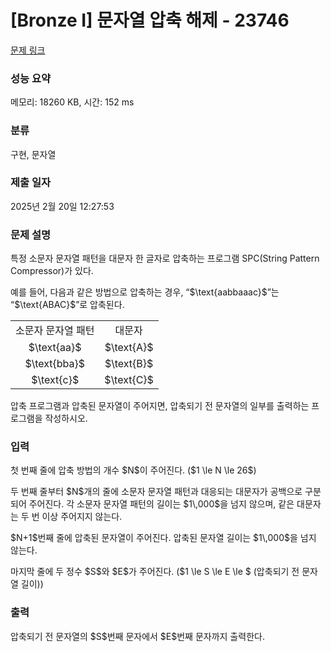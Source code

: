 # [Bronze I] 문자열 압축 해제 - 23746 

[문제 링크](https://www.acmicpc.net/problem/23746) 

### 성능 요약

메모리: 18260 KB, 시간: 152 ms

### 분류

구현, 문자열

### 제출 일자

2025년 2월 20일 12:27:53

### 문제 설명

<p>특정 소문자 문자열 패턴을 대문자 한 글자로 압축하는 프로그램 SPC(String Pattern Compressor)가 있다.</p>

<p>예를 들어, 다음과 같은 방법으로 압축하는 경우, “$\text{aabbaaac}$”는 “$\text{ABAC}$”로 압축된다.</p>

<table class="table table-bordered table-center-30">
	<tbody>
		<tr>
			<td style="text-align: center;">소문자 문자열 패턴</td>
			<td style="text-align: center;">대문자</td>
		</tr>
		<tr>
			<td style="text-align: center;">$\text{aa}$</td>
			<td style="text-align: center;">$\text{A}$</td>
		</tr>
		<tr>
			<td style="text-align: center;">$\text{bba}$</td>
			<td style="text-align: center;">$\text{B}$</td>
		</tr>
		<tr>
			<td style="text-align: center;">$\text{c}$</td>
			<td style="text-align: center;">$\text{C}$</td>
		</tr>
	</tbody>
</table>

<p>압축 프로그램과 압축된 문자열이 주어지면, 압축되기 전 문자열의 일부를 출력하는 프로그램을 작성하시오.</p>

### 입력 

 <p>첫 번째 줄에 압축 방법의 개수 $N$이 주어진다. ($1 \le N \le 26$)</p>

<p>두 번째 줄부터 $N$개의 줄에 소문자 문자열 패턴과 대응되는 대문자가 공백으로 구분되어 주어진다. 각 소문자 문자열 패턴의 길이는 $1\,000$을 넘지 않으며, 같은 대문자는 두 번 이상 주어지지 않는다.</p>

<p>$N+1$번째 줄에 압축된 문자열이 주어진다. 압축된 문자열 길이는 $1\,000$을 넘지 않는다.</p>

<p>마지막 줄에 두 정수 $S$와 $E$가 주어진다. ($1 \le S \le E \le $ (압축되기 전 문자열 길이))</p>

### 출력 

 <p>압축되기 전 문자열의 $S$번째 문자에서 $E$번째 문자까지 출력한다.</p>

